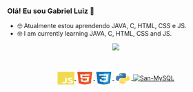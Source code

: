 ### Olá! Eu sou Gabriel Luiz 👋

- 🤓 Atualmente estou aprendendo JAVA, C, HTML, CSS e JS. 
- 🤓 I am currently learning JAVA, C, HTML, CSS and JS. 

<div align="center">
 <div align="center">
  <a href="https://github.com/GABRIELLNB">
  <img height="180em" src="https://github-readme-stats.vercel.app/api?username=GABRIELLNB&show_icons=true&theme=dark&include_all_commits=true&count_private=true"/>
    
   ##
    
<div style="display: inline_block"><br>
  <img align="center" alt="Rafa-Js" height="30" width="40" src="https://raw.githubusercontent.com/devicons/devicon/master/icons/javascript/javascript-plain.svg">
  <img align="center" alt="Rafa-HTML" height="30" width="40" src="https://raw.githubusercontent.com/devicons/devicon/master/icons/html5/html5-original.svg">
  <img align="center" alt="Rafa-CSS" height="30" width="40" src="https://raw.githubusercontent.com/devicons/devicon/master/icons/css3/css3-original.svg">
  <img align="center" alt="Rafa-Python" height="30" width="40" src="https://raw.githubusercontent.com/devicons/devicon/master/icons/python/python-original.svg">
 <img align="center" alt="San-MySQL" height="30" width="40" src="https://cdn.jsdelivr.net/gh/devicons/devicon/icons/mysql/mysql-original.svg">  
</div>
